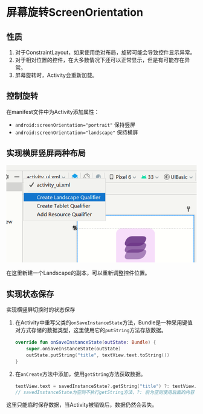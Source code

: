 # 屏幕旋转ScreenOrientation

## 性质

1. 对于ConstraintLayout，如果使用绝对布局，旋转可能会导致控件显示异常。
2. 对于相对位置的控件，在大多数情况下还可以正常显示，但是有可能存在异常。
3. 屏幕旋转时，Activity会重新加载。

## 控制旋转

在manifest文件中为Activity添加属性：

- `android:screenOrientation="portrait"` 保持竖屏
- `android:screenOrientation="landscape"` 保持横屏

## 实现横屏竖屏两种布局

![orientation_land](./assets/orientation_land.png)

在这里新建一个Landscape的副本，可以重新调整控件位置。

##  实现状态保存

实现横竖屏切换时的状态保存

1. 在Activity中重写父类的`onSaveInstanceState`方法，Bundle是一种采用键值对方式存储的数据类型，这里使用它的`putString`方法存放数据。

   ```kotlin
   override fun onSaveInstanceState(outState: Bundle) {
       super.onSaveInstanceState(outState)
       outState.putString("title", textView.text.toString())
   }
   ```

2. 在`onCreate`方法中添加，使用`getString`方法获取数据。

   ```kotlin
   textView.text = savedInstanceState?.getString("title") ?: textView.text
   // savedInstanceState为空则不执行getString方法，?: 前为空则使用后面的内容
   ```

   

这里只能临时保存数据，当Activity被销毁后，数据仍然会丢失。